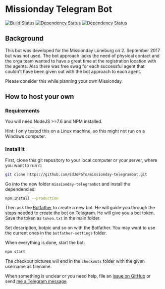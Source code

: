# Missionday Telegram Bot

[![Build Status](https://travis-ci.org/EdJoPaTo/missionday-telegrambot.svg?branch=master)](https://travis-ci.org/EdJoPaTo/missionday-telegrambot)
[![Dependency Status](https://david-dm.org/EdJoPaTo/missionday-telegrambot/status.svg)](https://david-dm.org/EdJoPaTo/missionday-telegrambot)
[![Dependency Status](https://david-dm.org/EdJoPaTo/missionday-telegrambot/dev-status.svg)](https://david-dm.org/EdJoPaTo/missionday-telegrambot?type=dev)

## Background

This bot was developed for the Missionday Lüneburg on 2. September 2017 but was not used.
The bot approach lacks the need of physical contact and the orga team wanted to have a great time at the registration location with the agents.
Also there was free swag for each successful agent that couldn't have been given out with the bot approach to each agent.

Please consider this while planning your own Missionday.

## How to host your own

### Requirements

You will need NodeJS >=7.6 and NPM installed.

Hint: I only tested this on a Linux machine, so this might not run on a Windows computer.


### Install it

First, clone this git repository to your local computer or your server, where you want to run it:
```bash
git clone https://github.com/EdJoPaTo/missionday-telegrambot.git
```

Go into the new folder `missionday-telegrambot` and install the dependencies:
```bash
npm install --production
```

Then ask the [Botfather](https://t.me/BotFather) to create a new bot.
He will guide you through the steps needed to create the bot on Telegram.
He will give you a bot token.
Save the token as `token.txt` in the main folder.

Set description, botpic and so on with the Botfather.
You may want to use the current ones in the `botfather-settings` folder.

When everything is done, start the bot:
```bash
npm start
```

The checkout pictures will end in the `checkouts` folder with the given username as filename.

When something is unclear or you need help, file an [issue on GitHub](https://github.com/EdJoPaTo/missionday-telegrambot/issues) or send [me a Telegram message](https://t.me/EdJoPaTo).
